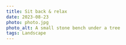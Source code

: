 ```yaml
---
title: Sit back & relax
date: 2023-08-23
photo: photo.jpg
photo_alt: A small stone bench under a tree
tags: Landscape
---
```

